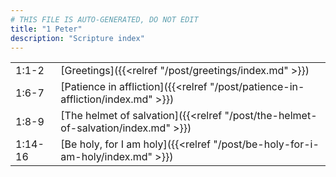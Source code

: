 ```yaml
---
# THIS FILE IS AUTO-GENERATED, DO NOT EDIT
title: "1 Peter"
description: "Scripture index"
---
```


|  |  |
| --- | --- |
| 1:1-2 | [Greetings]({{<relref "/post/greetings/index.md" >}}) |
| 1:6-7 | [Patience in affliction]({{<relref "/post/patience-in-affliction/index.md" >}}) |
| 1:8-9 | [The helmet of salvation]({{<relref "/post/the-helmet-of-salvation/index.md" >}}) |
| 1:14-16 | [Be holy, for I am holy]({{<relref "/post/be-holy-for-i-am-holy/index.md" >}}) |

